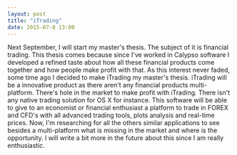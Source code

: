 ```yaml
---
layout: post
title: "iTrading"
date: 2015-07-8 13:00
---
```




Next September, I will start my master's thesis. The subject of it is financial trading. This thesis comes because since I've worked in Calypso software I developed a refined taste about how all these financial products come together and how people make profit with that. As this interest never faded, some time ago I decided to make iTrading my master's thesis. iTrading will be a innovative product as there aren't any financial products multi-platform. There's hole in the market to make profit with iTrading. There isn't any native trading solution for OS X for instance. This software will be able to give to an economist or financial enthusiast a platform to trade in FOREX and CFD's with all advanced trading tools, plots analysis and real-time prices. Now, I'm researching for all the others similar applications to see besides a multi-platform what is missing in the market and where is the opportunity. I will write a bit more in the future about this since I am really enthusiastic.